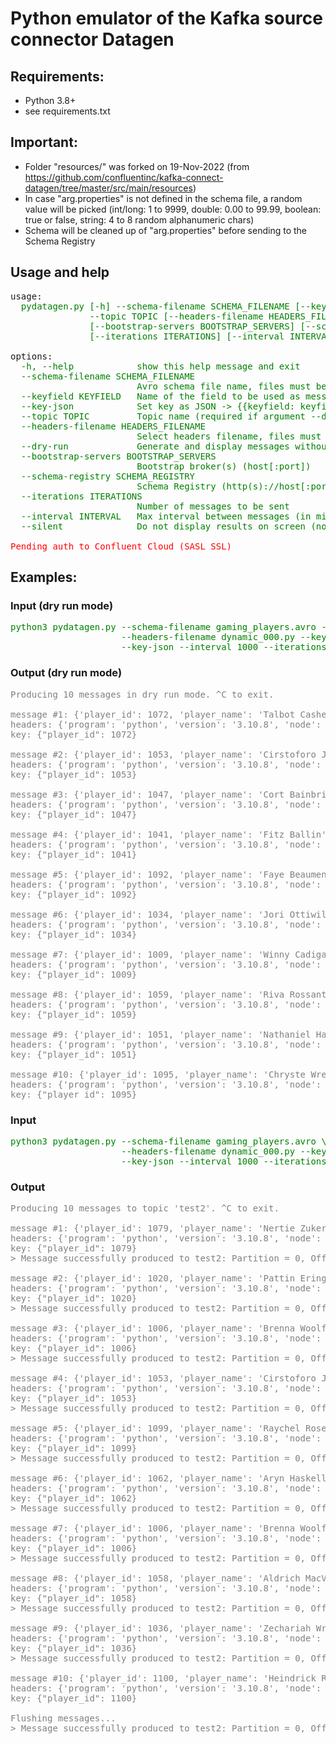 # Python emulator of the Kafka source connector Datagen

## Requirements:
- Python 3.8+
- see requirements.txt

## Important:
 - Folder "resources/" was forked on 19-Nov-2022 (from https://github.com/confluentinc/kafka-connect-datagen/tree/master/src/main/resources)
 - In case "arg.properties" is not defined in the schema file, a random value will be picked (int/long: 1 to 9999, double: 0.00 to 99.99, boolean: true or false, string: 4 to 8 random alphanumeric chars)
 - Schema will be cleaned up of "arg.properties" before sending to the Schema Registry

## Usage and help
<pre>
usage: <span style="color:green">
  pydatagen.py [-h] --schema-filename SCHEMA_FILENAME [--keyfield KEYFIELD] [--key-json]
               --topic TOPIC [--headers-filename HEADERS_FILENAME] [--dry-run]
               [--bootstrap-servers BOOTSTRAP_SERVERS] [--schema-registry SCHEMA_REGISTRY]
               [--iterations ITERATIONS] [--interval INTERVAL] [--silent]
</span>
options:<span style="color:green">
  -h, --help            show this help message and exit
  --schema-filename SCHEMA_FILENAME
                        Avro schema file name, files must be inside the folder resources/
  --keyfield KEYFIELD   Name of the field to be used as message key (required if argument --key-json is set)
  --key-json            Set key as JSON -> {{keyfield: keyfield_value}}
  --topic TOPIC         Topic name (required if argument --dry-run is not set)
  --headers-filename HEADERS_FILENAME
                        Select headers filename, files must be inside the folder headers/ (if not set, no headers will be set on the message)
  --dry-run             Generate and display messages without having them publish
  --bootstrap-servers BOOTSTRAP_SERVERS
                        Bootstrap broker(s) (host[:port])
  --schema-registry SCHEMA_REGISTRY
                        Schema Registry (http(s)://host[:port]
  --iterations ITERATIONS
                        Number of messages to be sent
  --interval INTERVAL   Max interval between messages (in milliseconds)
  --silent              Do not display results on screen (not applicable in dry-run mode)
  </span>
<span style="color:red">Pending auth to Confluent Cloud (SASL_SSL)</span>
</pre>

## Examples:
### Input (dry run mode)
<pre style="color:green">
python3 pydatagen.py --schema-filename gaming_players.avro --dry-run \
                     --headers-filename dynamic_000.py --keyfield player_id \
                     --key-json --interval 1000 --iterations 10
</pre>
### Output (dry run mode)
<pre style="color:grey">
Producing 10 messages in dry run mode. ^C to exit.

message #1: {'player_id': 1072, 'player_name': 'Talbot Cashell', 'ip': '104.16.237.57'}
headers: {'program': 'python', 'version': '3.10.8', 'node': 'P3W32CDKHC', 'environment': 'test'}
key: {"player_id": 1072}

message #2: {'player_id': 1053, 'player_name': 'Cirstoforo Joblin', 'ip': '37.136.192.70'}
headers: {'program': 'python', 'version': '3.10.8', 'node': 'P3W32CDKHC', 'environment': 'test'}
key: {"player_id": 1053}

message #3: {'player_id': 1047, 'player_name': 'Cort Bainbridge', 'ip': '26.45.199.135'}
headers: {'program': 'python', 'version': '3.10.8', 'node': 'P3W32CDKHC', 'environment': 'test'}
key: {"player_id": 1047}

message #4: {'player_id': 1041, 'player_name': 'Fitz Ballin', 'ip': '61.160.45.31'}
headers: {'program': 'python', 'version': '3.10.8', 'node': 'P3W32CDKHC', 'environment': 'test'}
key: {"player_id": 1041}

message #5: {'player_id': 1092, 'player_name': 'Faye Beaument', 'ip': '77.208.184.143'}
headers: {'program': 'python', 'version': '3.10.8', 'node': 'P3W32CDKHC', 'environment': 'test'}
key: {"player_id": 1092}

message #6: {'player_id': 1034, 'player_name': 'Jori Ottiwill', 'ip': '44.125.117.30'}
headers: {'program': 'python', 'version': '3.10.8', 'node': 'P3W32CDKHC', 'environment': 'test'}
key: {"player_id": 1034}

message #7: {'player_id': 1009, 'player_name': 'Winny Cadigan', 'ip': '68.145.84.22'}
headers: {'program': 'python', 'version': '3.10.8', 'node': 'P3W32CDKHC', 'environment': 'test'}
key: {"player_id": 1009}

message #8: {'player_id': 1059, 'player_name': 'Riva Rossant', 'ip': '64.39.185.31'}
headers: {'program': 'python', 'version': '3.10.8', 'node': 'P3W32CDKHC', 'environment': 'test'}
key: {"player_id": 1059}

message #9: {'player_id': 1051, 'player_name': 'Nathaniel Hallowell', 'ip': '206.228.92.173'}
headers: {'program': 'python', 'version': '3.10.8', 'node': 'P3W32CDKHC', 'environment': 'test'}
key: {"player_id": 1051}

message #10: {'player_id': 1095, 'player_name': 'Chryste Wren', 'ip': '141.46.127.99'}
headers: {'program': 'python', 'version': '3.10.8', 'node': 'P3W32CDKHC', 'environment': 'test'}
key: {"player_id": 1095}
</pre>

### Input
<pre style="color:green">
python3 pydatagen.py --schema-filename gaming_players.avro \
                     --headers-filename dynamic_000.py --keyfield player_id \
                     --key-json --interval 1000 --iterations 10 --topic test2
</pre>
### Output
<pre style="color:grey">
Producing 10 messages to topic 'test2'. ^C to exit.

message #1: {'player_id': 1079, 'player_name': 'Nertie Zuker', 'ip': '219.151.0.93'}
headers: {'program': 'python', 'version': '3.10.8', 'node': 'P3W32CDKHC', 'environment': 'test'}
key: {"player_id": 1079}
> Message successfully produced to test2: Partition = 0, Offset = 391

message #2: {'player_id': 1020, 'player_name': 'Pattin Eringey', 'ip': '66.106.114.58'}
headers: {'program': 'python', 'version': '3.10.8', 'node': 'P3W32CDKHC', 'environment': 'test'}
key: {"player_id": 1020}
> Message successfully produced to test2: Partition = 0, Offset = 392

message #3: {'player_id': 1006, 'player_name': 'Brenna Woolfall', 'ip': '46.152.206.98'}
headers: {'program': 'python', 'version': '3.10.8', 'node': 'P3W32CDKHC', 'environment': 'test'}
key: {"player_id": 1006}
> Message successfully produced to test2: Partition = 0, Offset = 393

message #4: {'player_id': 1053, 'player_name': 'Cirstoforo Joblin', 'ip': '37.136.192.70'}
headers: {'program': 'python', 'version': '3.10.8', 'node': 'P3W32CDKHC', 'environment': 'test'}
key: {"player_id": 1053}
> Message successfully produced to test2: Partition = 0, Offset = 394

message #5: {'player_id': 1099, 'player_name': 'Raychel Roset', 'ip': '183.237.217.217'}
headers: {'program': 'python', 'version': '3.10.8', 'node': 'P3W32CDKHC', 'environment': 'test'}
key: {"player_id": 1099}
> Message successfully produced to test2: Partition = 0, Offset = 395

message #6: {'player_id': 1062, 'player_name': 'Aryn Haskell', 'ip': '215.235.104.14'}
headers: {'program': 'python', 'version': '3.10.8', 'node': 'P3W32CDKHC', 'environment': 'test'}
key: {"player_id": 1062}
> Message successfully produced to test2: Partition = 0, Offset = 396

message #7: {'player_id': 1006, 'player_name': 'Brenna Woolfall', 'ip': '46.152.206.98'}
headers: {'program': 'python', 'version': '3.10.8', 'node': 'P3W32CDKHC', 'environment': 'test'}
key: {"player_id": 1006}
> Message successfully produced to test2: Partition = 0, Offset = 397

message #8: {'player_id': 1058, 'player_name': 'Aldrich MacVay', 'ip': '198.1.226.227'}
headers: {'program': 'python', 'version': '3.10.8', 'node': 'P3W32CDKHC', 'environment': 'test'}
key: {"player_id": 1058}
> Message successfully produced to test2: Partition = 0, Offset = 398

message #9: {'player_id': 1036, 'player_name': 'Zechariah Wrate', 'ip': '11.107.127.127'}
headers: {'program': 'python', 'version': '3.10.8', 'node': 'P3W32CDKHC', 'environment': 'test'}
key: {"player_id": 1036}
> Message successfully produced to test2: Partition = 0, Offset = 399

message #10: {'player_id': 1100, 'player_name': 'Heindrick Ravenscroft', 'ip': '165.19.12.241'}
headers: {'program': 'python', 'version': '3.10.8', 'node': 'P3W32CDKHC', 'environment': 'test'}
key: {"player_id": 1100}

Flushing messages...
> Message successfully produced to test2: Partition = 0, Offset = 400
</pre>